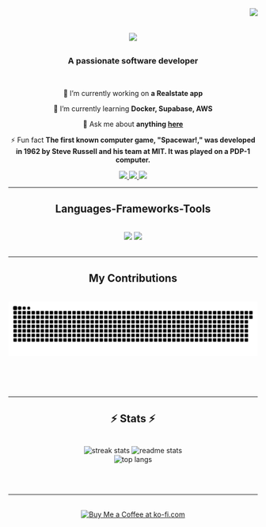 <img align="right" src="https://visitor-badge.laobi.icu/badge?page_id=jossi30.jossi30" />

<h1 align="center">
    <img src="https://readme-typing-svg.herokuapp.com/?font=Righteous&size=35&center=true&vCenter=true&width=500&height=70&duration=4000&lines=Hi+There!+👋;+I'm+Yosief+G.+Hailay!;" />
</h1>

<h3 align="center">A passionate software developer</h3>

<br/>

<div align="center">
 
 🔭 I’m currently working on **a Realstate app**
 
 🌱 I’m currently learning **Docker, Supabase, AWS**

💬 Ask me about **anything [here](https://github.com/jossi30/jossi30/issues)**

⚡ Fun fact **The first known computer game, "Spacewar!," was developed in 1962 by Steve Russell and his team at MIT. It was played on a PDP-1 computer.**

 </div>
 
<div align="center"> 
  <a href="mailto:yosiefghaylay@gmail.com">
    <img src="https://img.shields.io/badge/Gmail-333333?style=for-the-badge&logo=gmail&logoColor=red" />
  </a>
  <a href="https://www.linkedin.com/in/yosief-g-hailay-290277213/" target="_blank">
    <img src="https://img.shields.io/badge/LinkedIn-0077B5?style=for-the-badge&logo=linkedin&logoColor=white" target="_blank" />
  </a>
  <a href="https://x.com/jossi30_" target="_blank">
     <img src="https://img.shields.io/badge/X(twitter)-000000?style=for-the-badge&logo=X&logoColor=white" target="_blank" /> <!-- sqlite, safari, google-chrome are other good icon options -->
  </a>
</div>

 <hr/>
 
<h2 align="center"> Languages-Frameworks-Tools </h2>
<br/>
<div align="center">
    <img src="https://skillicons.dev/icons?i=react,nextjs,vite,html,css,vscode,github,figma,tailwind,git,pycharm,linux" />
    <img src="https://skillicons.dev/icons?i=nodejs,python,javascript,typescript,flask,mongodb,ruby,java,mysql,rails,django" /><br>
</div>

<br/>
<hr/>

<div align="center">
  <h2> My Contributions </h2>
  <br>
  <img alt="snake eating my contributions" src="https://raw.githubusercontent.com/jossi30/jossi30/output/github-contribution-grid-snake.svg" />
  
  <br/><br/><br/>
</div>

<hr/>

<h2 align="center">⚡ Stats ⚡</h2>
<br>
<div align=center>
  <img width=390 src="https://streak-stats.demolab.com/?user=jossi30&count_private=true&theme=react&border_radius=10" alt="streak stats"/>
  <img width=390 src="https://github-readme-stats.vercel.app/api?username=jossi30&count_private=true&show_icons=true&theme=react&rank_icon=github&border_radius=10" alt="readme stats" />
  <br/>
  <img width=325 align="center" src="https://github-readme-stats.vercel.app/api/top-langs/?username=jossi30&hide=HTML&langs_count=8&layout=compact&theme=react&border_radius=10&size_weight=0.5&count_weight=0.5&exclude_repo=github-readme-stats" alt="top langs" />
</div>

<br/><br/>

<hr/>

<br/>

<div align="center">
<a href='https://ko-fi.com/V7V4RAK9C' target='_blank'><img height='64' style='border:0px;height:64px;' src='https://storage.ko-fi.com/cdn/kofi1.png?v=3' border='0' alt='Buy Me a Coffee at ko-fi.com' /></a>
</div>

<br/>
